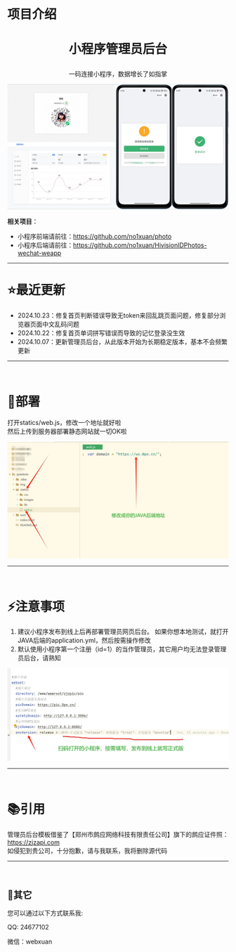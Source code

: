 # 项目介绍

# <p align="center">小程序管理员后台</p>
<p align="center">一码连接小程序，数据增长了如指掌</p>
<p align="center"><img src="./img/1.png"></p>



**相关项目**：

- 小程序前端请前往：https://github.com/no1xuan/photo
- 小程序后端请前往：https://github.com/no1xuan/HivisionIDPhotos-wechat-weapp


------

# ⭐最近更新
- 2024.10.23：修复首页判断错误导致无token来回乱跳页面问题，修复部分浏览器页面中文乱码问题
- 2024.10.22：修复首页单词拼写错误而导致的记忆登录没生效
- 2024.10.07：更新管理员后台，从此版本开始为长期稳定版本，基本不会频繁更新

<hr>
<br>

# 🔧部署

打开statics/web.js，修改一个地址就好啦
<br>
然后上传到服务器部署静态网站就一切OK啦

<img src="./img/2.png">

<hr>
<br>

# ⚡️注意事项
1. 建议小程序发布到线上后再部署管理员网页后台。
如果你想本地测试，就打开JAVA后端的application.yml，然后按需操作修改
2. 默认使用小程序第一个注册（id=1）的当作管理员，其它用户均无法登录管理员后台，请熟知

<img src="./img/3.png">

<hr>
<br>

# 📚引用

管理员后台模板借鉴了【郑州市鹧应网络科技有限责任公司】旗下的鹧应证件照：https://zjzapi.com
<br>
如侵犯到贵公司，十分抱歉，请与我联系，我将删除源代码

<hr>
<br>

## 📧其它

您可以通过以下方式联系我:

QQ: 24677102

微信：webxuan
